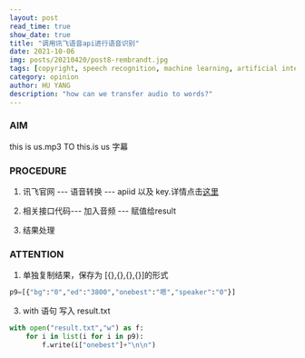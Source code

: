 ```yaml
---
layout: post
read_time: true
show_date: true
title: "调用讯飞语音api进行语音识别"
date: 2021-10-06
img: posts/20210420/post8-rembrandt.jpg
tags: [copyright, speech recognition, machine learning, artificial intelligence]
category: opinion
author: HU YANG
description: "how can we transfer audio to words?"
---
```

### AIM

this is us.mp3  TO  this.is us 字幕



### PROCEDURE

1. 讯飞官网   --- 语音转换 --- apiid 以及  key.详情点击[这里](https://www.xfyun.cn/)  

2. 相关接口代码--- 加入音频 --- 赋值给result 

3. 结果处理



### ATTENTION

1. 单独复制结果，保存为 [{},{},{},{}]的形式

~~~python
p9=[{"bg":"0","ed":"3800","onebest":"嗯","speaker":"0"}]
~~~

3. with 语句 写入 result.txt

```python
with open("result.txt","w") as f:
	for i in list(i for i in p9):
		f.write(i["onebest"]+"\n\n")
```

